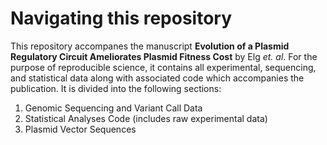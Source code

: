 # Navigating this repository
This repository accompanes the manuscript **Evolution of a Plasmid Regulatory Circuit Ameliorates Plasmid Fitness Cost** by Elg _et. al_. For the purpose of reproducible science, it contains all experimental, sequencing, and statistical data along with associated code which accompanies the publication. It is divided into the following sections:

1) Genomic Sequencing and Variant Call Data
2) Statistical Analyses Code (includes raw experimental data)
3) Plasmid Vector Sequences
